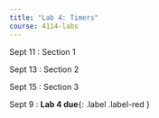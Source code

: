 ```yaml
---
title: "Lab 4: Timers"
course: 4114-labs
---
```


Sept 11
: Section 1

Sept 13
: Section 2

Sept 15
: Section 3

Sept 9
: **Lab 4 due**{: .label .label-red }
